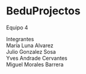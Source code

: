 # BeduProjectos

Equipo 4

Integrantes <br/>
María Luna Alvarez <br/>
Julio Gonzalez Sosa <br/>
Yves Andrade Cervantes <br/>
Miguel Morales Barrera <br/>

